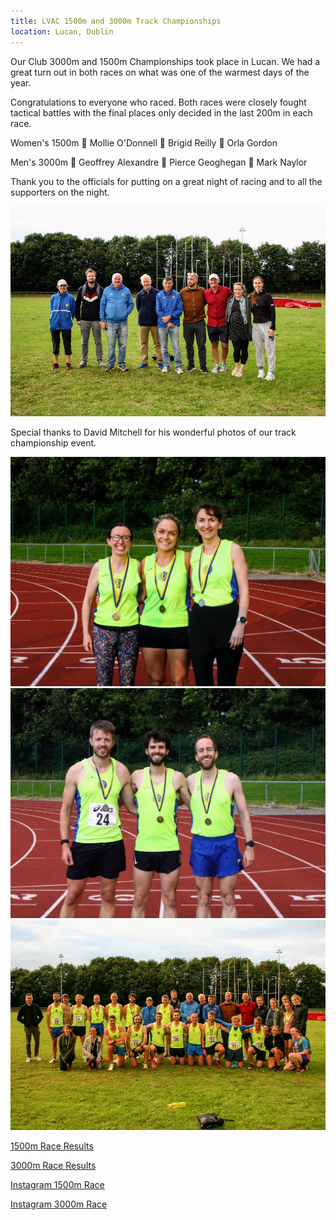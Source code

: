 ```yaml
---
title: LVAC 1500m and 3000m Track Championships
location: Lucan, Dublin
---
```


Our Club 3000m and 1500m Championships took place in Lucan. We had a great turn out in both races on what was one of the warmest days of the year.

Congratulations to everyone who raced. Both races were closely fought tactical battles with the final places only decided in the last 200m in each race.

Women's 1500m
🥇 Mollie O'Donnell
🥈 Brigid Reilly
🥉 Orla Gordon

Men's 3000m
🥇 Geoffrey Alexandre 
🥈 Pierce Geoghegan
🥉 Mark Naylor

Thank you to the officials for putting on a great night of racing and to all the supporters on the night.

<img src="/assets/images/races/2023/lvac-3000m/race-officials.jpeg" class="img-fluid" alt="Race Officials">

Special thanks to David Mitchell for his wonderful photos of our track championship event.

<img src="/assets/images/races/2023/lvac-1500m/medal-winners.jpg" class="img-fluid" alt="1500m Medal Winners">

<img src="/assets/images/races/2023/lvac-3000m/medal-winners.jpg" class="img-fluid" alt="3000m Medal Winners">

<img src="/assets/images/races/2023/lvac-3000m/2023-07-12-lvac-group.jpeg" class="img-fluid" alt="LVAC Group">

<a href="/races/2023-07-12-lvac-1500m/" target="_blank" rel="noopener noreferrer">1500m Race Results</a>

<a href="/races/2023-07-12-lvac-3000m/" target="_blank" rel="noopener noreferrer">3000m Race Results</a>

<a href="https://www.instagram.com/reel/Cuq_Xy5r2QZ/" target="_blank" rel="noopener noreferrer">Instagram 1500m Race</a>

<a href="https://www.instagram.com/reel/CurAYjPO2_A/" target="_blank" rel="noopener noreferrer">Instagram 3000m Race</a>
